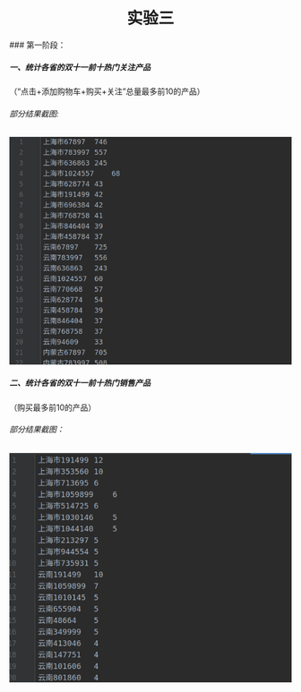 <h1><center>实验三</center></h1>
### 第一阶段：

##### 一、统计各省的双十一前十热门关注产品

（“点击+添加购物车+购买+关注”总量最多前10的产品）

###### 部分结果截图:

<img src="images/2.png"/>

##### 二、统计各省的双十一前十热门销售产品

（购买最多前10的产品）

###### 部分结果截图：

<img src="images/1.png"/>

